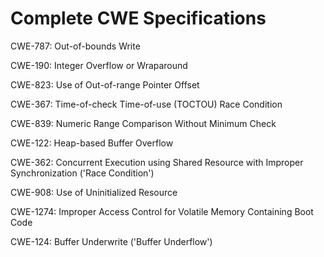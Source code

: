 

# Complete CWE Specifications

CWE-787: Out-of-bounds Write

CWE-190: Integer Overflow or Wraparound

CWE-823: Use of Out-of-range Pointer Offset

CWE-367: Time-of-check Time-of-use (TOCTOU) Race Condition

CWE-839: Numeric Range Comparison Without Minimum Check

CWE-122: Heap-based Buffer Overflow

CWE-362: Concurrent Execution using Shared Resource with Improper Synchronization ('Race Condition')

CWE-908: Use of Uninitialized Resource

CWE-1274: Improper Access Control for Volatile Memory Containing Boot Code

CWE-124: Buffer Underwrite ('Buffer Underflow')